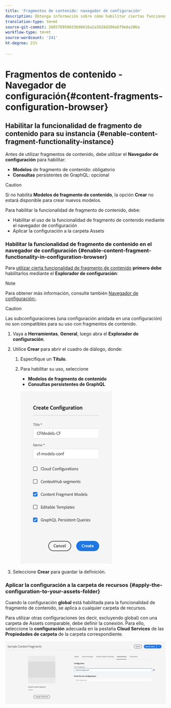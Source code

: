 ```yaml
---
title: 'Fragmentos de contenido: navegador de configuración'
description: Obtenga información sobre cómo habilitar ciertas funciones de fragmento de contenido en el navegador de configuración.
translation-type: tm+mt
source-git-commit: 260578950833b96616a2a3928d206e6f9e0a206a
workflow-type: tm+mt
source-wordcount: '241'
ht-degree: 21%

---
```



# Fragmentos de contenido - Navegador de configuración{#content-fragments-configuration-browser}

## Habilitar la funcionalidad de fragmento de contenido para su instancia {#enable-content-fragment-functionality-instance}

Antes de utilizar fragmentos de contenido, debe utilizar el **Navegador de configuración** para habilitar:

* **Modelos**  de fragmento de contenido: obligatorio
* **Consultas**  persistentes de GraphQL: opcional

>[!CAUTION]
>
>Si no habilita **Modelos de fragmento de contenido**, la opción **Crear** no estará disponible para crear nuevos modelos.

Para habilitar la funcionalidad de fragmento de contenido, debe:

* Habilitar el uso de la funcionalidad de fragmento de contenido mediante el navegador de configuración
* Aplicar la configuración a la carpeta Assets

### Habilitar la funcionalidad de fragmento de contenido en el navegador de configuración {#enable-content-fragment-functionality-in-configuration-browser}

Para [utilizar cierta funcionalidad de fragmento de contenido](#creating-a-content-fragment-model) **primero debe** habilitarlos mediante el **Explorador de configuración**:

>[!NOTE]
>
>Para obtener más información, consulte también [Navegador de configuración:](/help/implementing/developing/introduction/configurations.md#using-configuration-browser).

>[!CAUTION]
>
>Las subconfiguraciones (una configuración anidada en una configuración) no son compatibles para su uso con fragmentos de contenido.

1. Vaya a **Herramientas**, **General**, luego abra el **Explorador de configuración**.

1. Utilice **Crear** para abrir el cuadro de diálogo, donde:

   1. Especifique un **Título**.
   1. Para habilitar su uso, seleccione
      * **Modelos de fragmento de contenido**
      * **Consultas persistentes de GraphQL**

      ![Definir configuración](assets/cfm-conf-01.png)


1. Seleccione **Crear** para guardar la definición.

<!-- 1. Select the location appropriate to your website. -->

### Aplicar la configuración a la carpeta de recursos {#apply-the-configuration-to-your-assets-folder}

Cuando la configuración **global** está habilitada para la funcionalidad de fragmento de contenido, se aplica a cualquier carpeta de recursos.

Para utilizar otras configuraciones (es decir, excluyendo global) con una carpeta de Assets comparable, debe definir la conexión. Para ello, seleccione la **configuración** adecuada en la pestaña **Cloud Services** de las **Propiedades de carpeta** de la carpeta correspondiente.

![Aplicar configuración](assets/cfm-conf-02.png)